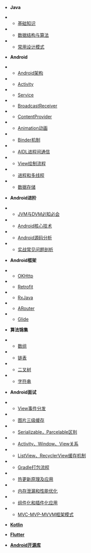 * **Java**
* * [基础知识](java/基础知识.md)
* * [数据结构与算法](java/数据结构与算法.md)
* * [常用设计模式](java/常用设计模式.md)

* **Android**
* * [Android架构](android/Android架构.md)
* * [Activity](android/Activity.md)
* * [Service](android/Service.md)
* * [BroadcastReceiver](android/BroadcastReceiver.md)
* * [ContentProvider](android/ContentProvider.md)
* * [Animation动画](android/Animation动画.md)
* * [Binder机制](android/Binder机制.md)
* * [AIDL进程间通信](android/AIDL进程间通信.md)
* * [View绘制流程](android/View绘制流程.md)
* * [进程和多线程](android/进程和多线程.md)
* * [数据存储](android/数据存储.md)

* **Android进阶**
* * [JVM与DVM必知必会](android/JVM与DVM必知必会.md)
* * [Android核心技术](android/Android核心技术.md)
* * [Android源码分析](android/Android源码分析.md)
* * [实战常见问题剖析](android/实战常见问题剖析.md)

* **Android框架**
* * [OKHttp](frame/OKHttp.md)
* * [Retrofit](frame/Retrofit.md)
* * [RxJava](frame/RxJava.md)
* * [ARouter](frame/ARouter.md)
* * [Glide](frame/Glide.md)

* **算法锦集**
* * [数组](algorithm/数组.md)
* * [链表](algorithm/链表.md)
* * [二叉树](algorithm/二叉树.md)
* * [字符串](algorithm/字符串.md)

* **Android面试**
* * [View事件分发](interview/View事件分发.md)
* * [图片三级缓存](interview/图片三级缓存.md)
* * [Serializable，Parcelable区别](interview/Serializable，Parcelable区别.md)
* * [Activity、Window、View关系](interview/Activity、Window、View关系.md)
* * [ListView、RecyclerView缓存机制](interview/ListView、RecyclerView缓存机制.md)
* * [Gradle打包流程](interview/Gradle打包流程.md)
* * [热更新原理及应用](interview/热更新原理及应用.md)
* * [内存泄漏和性能优化](interview/内存泄漏和性能优化.md)
* * [组件化和插件化应用](interview/组件化和插件化应用.md)
* * [MVC-MVP-MVVM框架模式](interview/MVC-MVP-MVVM框架模式.md)

* [**Kotlin**](android/Kotlin.md)

* [**Flutter**](android/Flutter.md)

* [**Android开源库**](android/Android开源库.md)